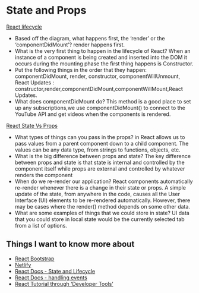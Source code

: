 # State and Props 

[React lifecycle](https://medium.com/@joshuablankenshipnola/react-component-lifecycle-events-cb77e670a093)

- Based off the diagram, what happens first, the ‘render’ or the ‘componentDidMount’? render happens first.
- What is the very first thing to happen in the lifecycle of React? When an instance of a component is being created and inserted into the DOM it occurs during the mounting phase the first thing happens is Constructor.
- Put the following things in the order that they happen: componentDidMount, render, constructor, componentWillUnmount, React Updates : constructor,render,componentDidMount,componentWillMount,React Updates.
- What does componentDidMount do?
This method is a good place to set up any subscriptions,we use componentDidMount() to connect to the YouTube API and get videos when the components is rendered.


[React State Vs Props](https://www.youtube.com/watch?v=IYvD9oBCuJI)


- What types of things can you pass in the props? in React allows us to pass values from a parent component down to a child component. The values can be any data type, from strings to functions, objects, etc.
- What is the big difference between props and state? The key difference between props and state is that state is internal and controlled by the component itself while props are external and controlled by whatever renders the component
- When do we re-render our application?
React components automatically re-render whenever there is a change in their state or props. A simple update of the state, from anywhere in the code, causes all the User Interface (UI) elements to be re-rendered automatically. However, there may be cases where the render() method depends on some other data.
- What are some examples of things that we could store in state? UI data that you could store in local state would be the currently selected tab from a list of options.

## Things I want to know more about
- [React Bootstrap](https://react-bootstrap.github.io/)  
- [Netlify](https://www.netlify.com/)  
- [React Docs - State and Lifecycle](https://reactjs.org/docs/state-and-lifecycle.html)  
- [React Docs - handling events](https://reactjs.org/docs/handling-events.html)  
- [React Tutorial through ‘Developer Tools’](https://reactjs.org/tutorial/tutorial.html)
